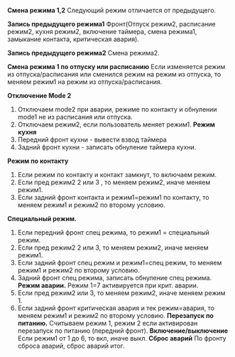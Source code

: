 **Смена режима 1,2**
Следующий режим отличается от предыдущего.

**Запись предыдущего режима1**
Фронт(Отпуск режим2, расписание режим2, кухня режим2, включение  таймера,
смена режима1, замыкание контакта, критическая авария).

**Запись предыдущего режима2**
Смена режима2.

**Смена режима 1 по отпуску или расписанию**
Если изменяется режим из отпуска/расписания или сменился режим на режим из отпуска, то меняем режим1 на режим из отпуска/расписания.

**Отключение Mode 2**
1. Отключаем mode2 при аварии, режиме по контакту и обнулении mode1 не из расписания или отпуска.
2. Отключаем режим2, если пользователь меняет режим1. 
**Режим кухня**
1. Передний фронт кухни - вывести взвод таймера
2. Задний фронт кухни - записать обнуление таймера кухни.

**Режим по контакту**
1. Если режим по контакту и контакт замкнут, то включаем режим.
2. Если пред режим2  2 или 3 , то меняем режим2, иначе меняем режим1.
3.  Если задний фронт контакта и режим1=режим1 по контакту, то меняем режим1 и режим2 по второму условию.

**Специальный режим.**
1. Если  передний фронт спец режима, то режим1 = специальный режим.
2. Если пред режим2 2 или 3, то меняем режим2, иначе меняем режим1.
3.  Если задний фронт спец режим и режим1=спец режим, то меняем режим1 и режим2 по второму условию.
4.  Задний фронт спец режима, записать обнуление спец режима.
**Режим аварии.**
Режим 1=7 активируется при крит. аварии.
1.  Если пред режим2 или 3, то меняем режим2, иначе меняем режим 1.
2.  Если задний фронт критическая авария и тек режим=авария, то меняем режим1 и режим2 по второму условию.
**Перезапуск по питанию.**
Считываем режим 1, режим 2  если активирован перезапуск по питанию (передний фронт).
**Включение/выключение**
Если режим1 от 1 до 6, то вкл, иначе выкл.
**Сброс аварий**
По фронту сброса аварий, сброс аварий итог.
